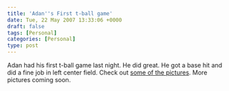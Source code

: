 ```yaml
---
title: 'Adan''s First t-ball game'
date: Tue, 22 May 2007 13:33:06 +0000
draft: false
tags: [Personal]
categories: [Personal]
type: post
---
```


Adan had his first t-ball game last night. He did great. He got a base hit and did a fine job in left center field. Check out [some of the pictures](http://familiarodriguez.smugmug.com/gallery/2885137). More pictures coming soon.